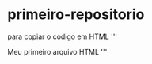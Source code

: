# primeiro-repositorio

para copiar o codigo em HTML
'''
<html>
  <m1>Meu primeiro arquivo HTML</h1>
 </html>
'''
